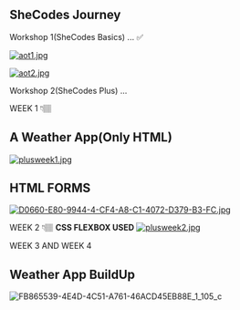 ## SheCodes Journey

Workshop 1(SheCodes Basics) ... ✅

[![aot1.jpg](https://i.postimg.cc/x8YtW7fr/aot1.jpg)](https://postimg.cc/5Y7BzsQp)

[![aot2.jpg](https://i.postimg.cc/vZ9xVm7z/aot2.jpg)](https://postimg.cc/LJ9sd2bY)

Workshop 2(SheCodes Plus) ...

WEEK 1 👇🏽

## A Weather App(Only HTML)

[![plusweek1.jpg](https://i.postimg.cc/KjMxH18p/plusweek1.jpg)](https://postimg.cc/Zv4G9K36)

## HTML FORMS

[![D0660-E80-9944-4-CF4-A8-C1-4072-D379-B3-FC.jpg](https://i.postimg.cc/65pwG6Rv/D0660-E80-9944-4-CF4-A8-C1-4072-D379-B3-FC.jpg)](https://postimg.cc/Z02XGSwb)

WEEK 2 👇🏽
<b>CSS FLEXBOX USED</b>
[![plusweek2.jpg](https://i.postimg.cc/ZKL5tyLX/plusweek2.jpg)](https://postimg.cc/Lnnpj5wV)


WEEK 3 AND WEEK 4
## Weather App BuildUp
![FB865539-4E4D-4C51-A761-46ACD45EB88E_1_105_c](https://github.com/habibaadam/Front-End_Workshops/assets/119977316/deee13d6-4e7a-4745-ab1b-e16d170d57db)

